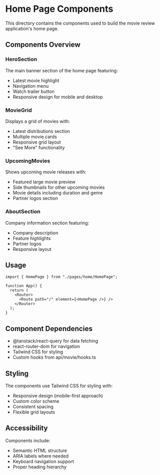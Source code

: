 # Home Page Components

This directory contains the components used to build the movie review application's home page.

## Components Overview

### HeroSection

The main banner section of the home page featuring:

- Latest movie highlight
- Navigation menu
- Watch trailer button
- Responsive design for mobile and desktop

### MovieGrid

Displays a grid of movies with:

- Latest distributions section
- Multiple movie cards
- Responsive grid layout
- "See More" functionality

### UpcomingMovies

Shows upcoming movie releases with:

- Featured large movie preview
- Side thumbnails for other upcoming movies
- Movie details including duration and genre
- Partner logos section

### AboutSection

Company information section featuring:

- Company description
- Feature highlights
- Partner logos
- Responsive layout

## Usage

```tsx
import { HomePage } from "./pages/home/HomePage";

function App() {
  return (
    <Router>
      <Route path="/" element={<HomePage />} />
    </Router>
  );
}
```

## Component Dependencies

- @tanstack/react-query for data fetching
- react-router-dom for navigation
- Tailwind CSS for styling
- Custom hooks from api/movie/hooks.ts

## Styling

The components use Tailwind CSS for styling with:

- Responsive design (mobile-first approach)
- Custom color scheme
- Consistent spacing
- Flexible grid layouts

## Accessibility

Components include:

- Semantic HTML structure
- ARIA labels where needed
- Keyboard navigation support
- Proper heading hierarchy
